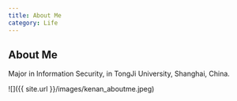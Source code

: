 ```yaml
---
title: About Me
category: Life
---
```


## About Me

Major in Information Security, in TongJi University, Shanghai, China.

![]({{ site.url }}/images/kenan_aboutme.jpeg)